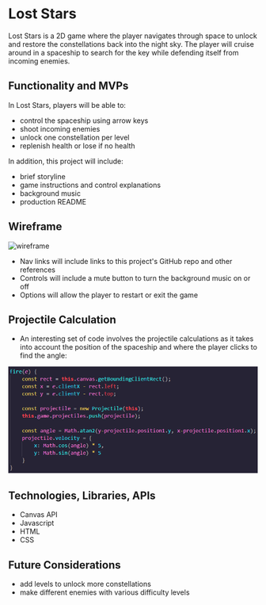# Lost Stars

Lost Stars is a 2D game where the player navigates through space to unlock and restore the constellations back into the night sky. The player will cruise around in a spaceship to search for the key while defending itself from incoming enemies.

## Functionality and MVPs

In Lost Stars, players will be able to:
- control the spaceship using arrow keys
- shoot incoming enemies
- unlock one constellation per level
- replenish health or lose if no health

In addition, this project will include:
- brief storyline
- game instructions and control explanations
- background music
- production README

## Wireframe
<img width="592" alt="wireframe" src="https://user-images.githubusercontent.com/91646944/144544867-6dc0a578-193d-4a40-a133-2f3c748de06c.png">

- Nav links will include links to this project's GitHub repo and other references
- Controls will include a mute button to turn the background music on or off
- Options will allow the player to restart or exit the game

## Projectile Calculation
- An interesting set of code involves the projectile calculations as it takes into account the position of the spaceship and where the player clicks to find the angle:

<img src="src/images/code.png">

## Technologies, Libraries, APIs
- Canvas API
- Javascript
- HTML
- CSS

## Future Considerations
- add levels to unlock more constellations
- make different enemies with various difficulty levels